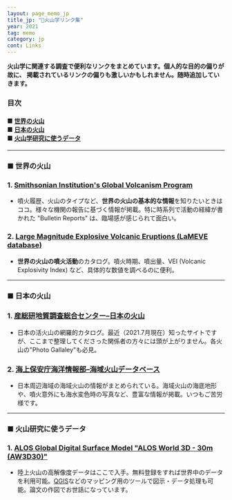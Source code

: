```yaml
---
layout: page_memo_jp
title_jp: "🌋火山学リンク集"
year: 2021
tag: memo
category: jp
cont: Links
---
```

**火山学に関連する調査で便利なリンクをまとめています。個人的な目的の偏りが故に、
掲載されているリンクの偏りも激しいかもしれません。随時追加していきます。**


<div class="box22">

<h3> <strong> 目次 </strong> </h3>
<h4> <strong> 
 ■ <a href="#世界の火山"> 世界の火山 </a> <br/>
 ■  <a href="#日本の火山"> 日本の火山 </a> <br/>
 ■  <a href="#火山研究に使うデータ"> 火山学研究に使うデータ </a> <br/>
</strong> </h4>
</div>

---

<a id="世界の火山"> </a> 

### **■ 世界の火山** 


### 1. [Smithsonian Institution's Global Volcanism Program](https://volcano.si.edu/index.cfm)
-  噴火履歴、火山のタイプなど、**世界の火山の基本的な情報**を知りたいときはココ。様々な機関の報告に基づく情報が掲載。特に時系列で活動の経緯が書かれた "Bulletin Reports" は、臨場感が感じられて面白い。

### 2. [Large Magnitude Explosive Volcanic Eruptions (LaMEVE database)](https://www2.bgs.ac.uk/vogripa/view/controller.cfc?method=lameve)
- **世界の火山の噴火活動**のカタログ。噴火時期、噴出量、VEI (Volcanic Explosivity Index) など、具体的な数値を調べるのに便利。

---

<a id="日本の火山"> </a> 

### **■ 日本の火山**

### 1. [産総研地質調査総合センター–日本の火山](https://gbank.gsj.jp/volcano/index.htm)
- 日本の活火山の網羅的カタログ。最近（2021.7月現在）知ったサイトですが、ここまで整理してくださった関係者の方々には頭が上がりません。各火山の"Photo Gallaley"も必見。

### 2. [海上保安庁海洋情報部–海域火山データベース](https://www1.kaiho.mlit.go.jp/GIJUTSUKOKUSAI/kaiikiDB/list-2.htm)
- 日本周辺海域の海域火山の情報がまとめられている。海域火山の海底地形や、噴火意外にも海水変色時の写真など、豊富な情報が掲載。いつもご苦労様です。

---
<a id="火山研究に使うデータ"> </a> 
### **■ 火山研究に使うデータ**

### 1. [ALOS Global Digital Surface Model "ALOS World 3D - 30m (AW3D30)"](https://www.eorc.jaxa.jp/ALOS/en/aw3d30/index.htm)
- 陸上火山の高解像度データはここで入手。無料登録をすれば世界中のデータを利用可能。[QGIS](https://qgis.org/ja/site/forusers/download.html)などのマッピング用のツールで図示・データ処理も可能。論文の作図でお世話になっています。
